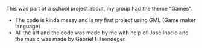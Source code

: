 This was part of a school project about, my group had the theme "Games".  
  - The code is kinda messy and is my first project using GML (Game maker language)
  - All the art and the code was made by me with help of José Inacio and the music was made by Gabriel Hilsendeger.
